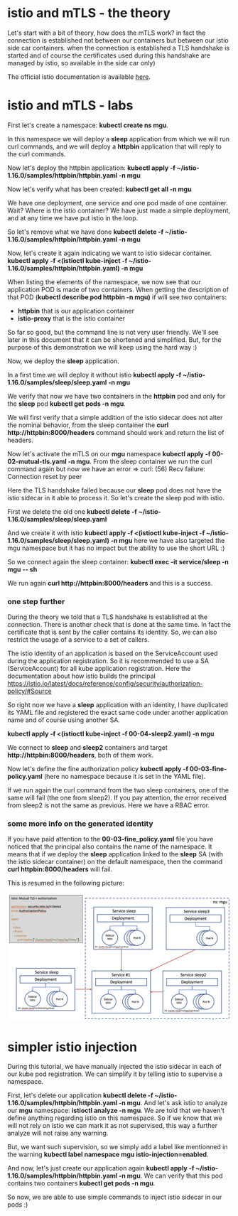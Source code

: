 # istio and mTLS - the theory

Let's start with a bit of theory, how does the mTLS work? in fact the connection is established not between our containers but between our istio side car
containers. when the connection is established a TLS handshake is started and of course the certificates used during
this handshake are managed by istio, so available in the side car only)

The official istio documentation is available [here](https://istio.io/latest/docs/concepts/security/#mutual-tls-authentication).

# istio and mTLS - labs

First let's create a namespace: **kubectl create ns mgu**.

In this namespace we will deploy a **sleep** application from which we will run curl commands,
and we will deploy a **httpbin** application that will reply to the curl commands.

Now let's deploy the httpbin application: **kubectl apply -f ~/istio-1.16.0/samples/httpbin/httpbin.yaml -n mgu**

Now let's verify what has been created: **kubectl get all -n mgu**

We have one deployment, one service and one pod made of one container. Wait? Where is the istio container?
We have just made a simple deployment, and at any time we have put istio in the loop.

So let's remove what we have done **kubectl delete -f ~/istio-1.16.0/samples/httpbin/httpbin.yaml -n mgu**

Now, let's create it again indicating we want to istio sidecar container.
**kubectl apply -f <(istioctl kube-inject -f ~/istio-1.16.0/samples/httpbin/httpbin.yaml) -n mgu**

When listing the elements of the namespace, we now see that our application POD is made of two containers.
When getting the description of that POD (**kubectl describe pod httpbin -n mgu)** if will see two containers:

- **httpbin** that is our application container
- **istio-proxy** that is the istio container

So far so good, but the command line is not very user friendly. We'll see later in this document that it can
be shortened and simplified. But, for the purpose of this demonstration we will keep using the hard way :)

Now, we deploy the **sleep** application.

In a first time we will deploy it without istio **kubectl apply -f ~/istio-1.16.0/samples/sleep/sleep.yaml -n mgu**

We verify that now we have two containers in the **httpbin** pod and only for the **sleep** pod **kubectl get pods -n mgu**.

We will first verify that a simple addition of the istio sidecar does not alter the nominal behavior,
from the sleep container the **curl http://httpbin:8000/headers** command should work and return the list of headers.

Now let's activate the mTLS on our **mgu** namespace **kubectl apply -f 00-02-mutual-tls.yaml -n mgu**.
From the sleep container we run the curl command again but now we have an error => curl: (56) Recv failure: Connection reset by peer

Here the TLS handshake failed because our **sleep** pod does not have the istio sidecar in it able to process it.
So let's create the sleep pod with istio.

First we delete the old one **kubectl delete -f ~/istio-1.16.0/samples/sleep/sleep.yaml**

And we create it with istio **kubectl apply -f <(istioctl kube-inject -f ~/istio-1.16.0/samples/sleep/sleep.yaml) -n mgu**
here we have also targeted the mgu namespace but it has no impact but the ability to use the short URL :)

So we connect again the sleep container: **kubectl exec -it service/sleep -n mgu -- sh**

We run again **curl http://httpbin:8000/headers** and this is a success.

### one step further

During the theory we told that a TLS handshake is established at the connection. There is another check that is
done at the same time. In fact the certificate that is sent by the caller contains its identity. So, we
can also restrict the usage of a service to a set of callers.

The istio identity of an application is based on the ServiceAccount used during the application registration.
So it is recommended to use a SA (ServiceAccount) for all kube application registration. Here the documentation about
how istio builds the principal https://istio.io/latest/docs/reference/config/security/authorization-policy/#Source

So right now we have a **sleep** application with an identity, I have duplicated its YAML file and registered the exact
same code under another application name and of course using another SA.

**kubectl apply -f <(istioctl kube-inject -f 00-04-sleep2.yaml) -n mgu**

We connect to **sleep** and **sleep2** containers and target **http://httpbin:8000/headers**, both of them work.

Now let's define the fine authorization policy **kubectl apply -f 00-03-fine-policy.yaml** (here no namespace because it
is set in the YAML file).

If we run again the curl command from the two sleep containers, one of the same will fail (the one from sleep2). If you pay
attention, the error received from sleep2 is not the same as previous. Here we have a RBAC error.

### some more info on the generated identity

If you have paid attention to the **00-03-fine_policy.yaml** file you have noticed that the principal also contains
the name of the namespace. It means that if we deploy the **sleep** application linked to the **sleep** SA (with the istio
sidecar container) on the default namespace, then the command **curl httpbin:8000/headers** will fail.

This is resumed in the following picture:

![summary of mTLS](../pics/00-istio-mtls-fine.png "istio - mTLS and fine authrization")

# simpler istio injection

During this tutorial, we have manually injected the istio sidecar in each of our kube pod registration.
We can simplify it by telling istio to supervise a namespace.

First, let's delete our application **kubectl delete -f ~/istio-1.16.0/samples/httpbin/httpbin.yaml -n mgu**.
And let's ask istio to analyze our **mgu** namespace: **istioctl analyze -n mgu**.
We are told that we haven't define anything regarding istio on this namespace.
So if we know that we will not rely on istio we can mark it as not supervised, this way a
further analyze will not raise any warning.

But, we want such supervision, so we simply add a label like mentionned in the warning
**kubectl label namespace mgu istio-injection=enabled**.

And now, let's just create our application again **kubectl apply -f ~/istio-1.16.0/samples/httpbin/httpbin.yaml -n mgu**.
We can verify that this pod contains two containers **kubectl get pods -n mgu**.

So now, we are able to use simple commands to inject istio sidecar in our pods :)
